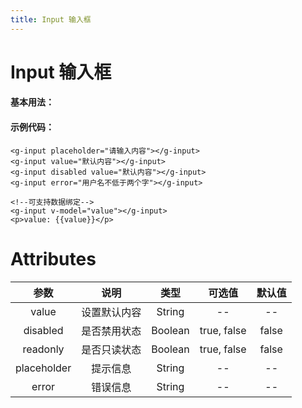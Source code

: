 ```yaml
---
title: Input 输入框
---
```

# Input 输入框


#### 基本用法：

<ClientOnly>
<input-demos></input-demos>
</ClientOnly>

#### 示例代码：

```vue
<g-input placeholder="请输入内容"></g-input>
<g-input value="默认内容"></g-input>
<g-input disabled value="默认内容"></g-input>
<g-input error="用户名不低于两个字"></g-input>

<!--可支持数据绑定-->
<g-input v-model="value"></g-input>
<p>value: {{value}}</p>
```

# Attributes
|参数| 说明 |  类型  | 可选值 | 默认值 |
| :-------------: |:-------------:| :-----:|:-----:|:-----:|
|value| 设置默认内容 | String |--|-- 
|disabled| 是否禁用状态 | Boolean |true, false|false
|readonly| 是否只读状态 | Boolean |true, false|false
|placeholder| 提示信息 | String |--|-- 
|error| 错误信息 | String |--|-- 